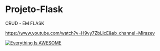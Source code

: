 # Projeto-Flask
CRUD - EM FLASK

https://www.youtube.com/watch?v=H9vy7ZbLlcE&ab_channel=Mirazev

[![Everything Is AWESOME](https://imgur.com/a/e2rnFe6)](https://youtu.be/H9vy7ZbLlcE "Everything Is AWESOME")
